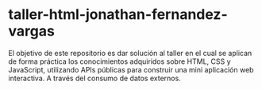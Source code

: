# taller-html-jonathan-fernandez-vargas
El objetivo de este repositorio es dar solución al taller en el cual se aplican de forma práctica los conocimientos adquiridos sobre HTML, CSS y JavaScript, utilizando APIs públicas para construir una mini aplicación web interactiva. A través del consumo de datos externos.
